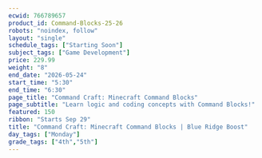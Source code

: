 ```yaml
---
ecwid: 766789657
product_id: Command-Blocks-25-26
robots: "noindex, follow"
layout: "single"
schedule_tags: ["Starting Soon"]
subject_tags: ["Game Development"]
price: 229.99
weight: "8"
end_date: "2026-05-24"
start_time: "5:30"
end_time: "6:30"
page_title: "Command Craft: Minecraft Command Blocks"
page_subtitle: "Learn logic and coding concepts with Command Blocks!"
featured: 150
ribbon: "Starts Sep 29"
title: "Command Craft: Minecraft Command Blocks | Blue Ridge Boost"
day_tags: ["Monday"]
grade_tags: ["4th","5th"]
---
```

